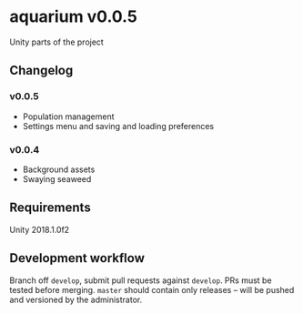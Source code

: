 # aquarium v0.0.5
Unity parts of the project

## Changelog
### v0.0.5
- Population management
- Settings menu and saving and loading preferences

### v0.0.4
- Background assets
- Swaying seaweed

## Requirements
Unity 2018.1.0f2

## Development workflow
Branch off `develop`, submit pull requests against `develop`. PRs must be tested before merging. `master` should contain only releases – will be pushed and versioned by the administrator.
